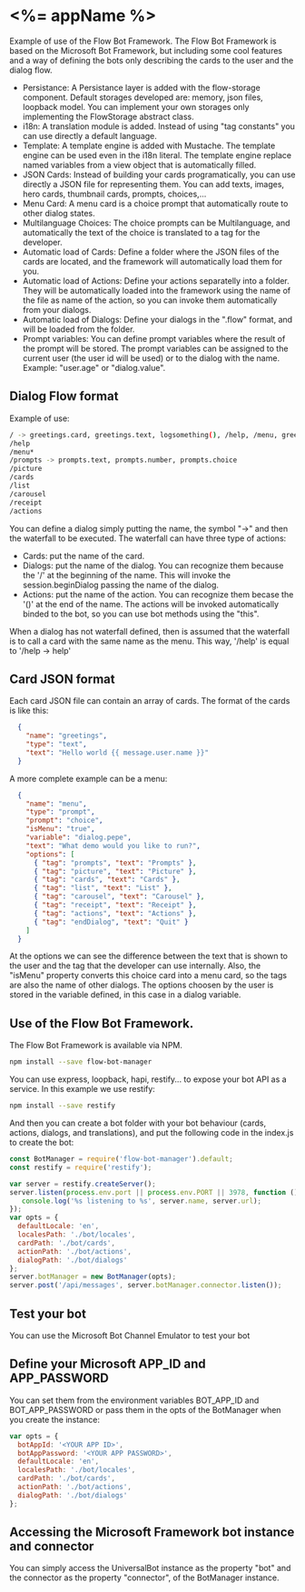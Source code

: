 # <%= appName %>

Example of use of the Flow Bot Framework.
The Flow Bot Framework is based on the Microsoft Bot Framework, but including some cool features and a way of defining the bots only describing the cards to the user and the dialog flow.

* Persistance: A Persistance layer is added with the flow-storage component. Default storages developed are: memory, json files, loopback model. You can implement your own storages only implementing the FlowStorage abstract class.
* i18n: A translation module is added. Instead of using "tag constants" you can use directly a default language.
* Template: A template engine is added with Mustache. The template engine can be used even in the i18n literal. The template engine replace named variables from a view object that is automatically filled.
* JSON Cards: Instead of building your cards programatically, you can use directly a JSON file for representing them. You can add texts, images, hero cards, thumbnail cards, prompts, choices,...
* Menu Card: A menu card is a choice prompt that automatically route to other dialog states.
* Multilanguage Choices: The choice prompts can be Multilanguage, and automatically the text of the choice is translated to a tag for the developer.
* Automatic load of Cards: Define a folder where the JSON files of the cards are located, and the framework will automatically load them for you.
* Automatic load of Actions: Define your actions separatelly into a folder. They will be automatically loaded into the framework using the name of the file as name of the action, so you can invoke them automatically from your dialogs.
* Automatic load of Dialogs: Define your dialogs in the ".flow" format, and will be loaded from the folder.
* Prompt variables: You can define prompt variables where the result of the prompt will be stored. The prompt variables can be assigned to the current user (the user id will be used) or to the dialog with the name. Example: "user.age" or "dialog.value".

## Dialog Flow format

Example of use:
```bash
/ -> greetings.card, greetings.text, logsomething(), /help, /menu, greetings.goodbye
/help
/menu*
/prompts -> prompts.text, prompts.number, prompts.choice
/picture
/cards
/list
/carousel
/receipt
/actions
```

You can define a dialog simply putting the name, the symbol "->" and then the waterfall to be executed. The waterfall can have three type of actions:
* Cards: put the name of the card.
* Dialogs: put the name of the dialog. You can recognize them because the '/' at the beginning of the name. This will invoke the session.beginDialog passing the name of the dialog.
* Actions: put the name of the action. You can recognize them becase the '()' at the end of the name. The actions will be invoked automatically binded to the bot, so you can use bot methods using the "this".

When a dialog has not waterfall defined, then is assumed that the waterfall is to call a card with the same name as the menu.
This way, '/help' is equal to '/help -> help'

## Card JSON format
Each card JSON file can contain an array of cards. The format of the cards is like this:

```json
  {
    "name": "greetings",
    "type": "text",
    "text": "Hello world {{ message.user.name }}"
  }
```
A more complete example can be a menu:
```json
  {
    "name": "menu",
    "type": "prompt",
    "prompt": "choice",
    "isMenu": "true",
    "variable": "dialog.pepe",
    "text": "What demo would you like to run?",
    "options": [
      { "tag": "prompts", "text": "Prompts" },
      { "tag": "picture", "text": "Picture" },
      { "tag": "cards", "text": "Cards" },
      { "tag": "list", "text": "List" },
      { "tag": "carousel", "text": "Carousel" },
      { "tag": "receipt", "text": "Receipt" },
      { "tag": "actions", "text": "Actions" },
      { "tag": "endDialog", "text": "Quit" }
    ]
  }
```
At the options we can see the difference between the text that is shown to the user and the tag that the developer can use internally. Also, the "isMenu" property converts this choice card into a menu card, so the tags are also the name of other dialogs. The options choosen by the user is stored in the variable defined, in this case in a dialog variable.


## Use of the Flow Bot Framework.

The Flow Bot Framework is available via NPM.

```bash
npm install --save flow-bot-manager
```
You can use express, loopback, hapi, restify... to expose your bot API as a service. In this example we use restify:
```bash
npm install --save restify
```

And then you can create a bot folder with your bot behaviour (cards, actions, dialogs, and translations), and put the following code in the index.js to create the bot:

```javascript
const BotManager = require('flow-bot-manager').default;
const restify = require('restify');

var server = restify.createServer();
server.listen(process.env.port || process.env.PORT || 3978, function () {
   console.log('%s listening to %s', server.name, server.url); 
});
var opts = {
  defaultLocale: 'en',
  localesPath: './bot/locales',
  cardPath: './bot/cards',
  actionPath: './bot/actions',
  dialogPath: './bot/dialogs'
};
server.botManager = new BotManager(opts);
server.post('/api/messages', server.botManager.connector.listen());
```

## Test your bot 

You can use the Microsoft Bot Channel Emulator to test your bot

## Define your Microsoft APP_ID and APP_PASSWORD

You can set them from the environment variables BOT_APP_ID and BOT_APP_PASSWORD or pass them in the opts of the BotManager when you create the instance:

```javascript
var opts = {
  botAppId: '<YOUR APP ID>',
  botAppPassword: '<YOUR APP PASSWORD>',
  defaultLocale: 'en',
  localesPath: './bot/locales',
  cardPath: './bot/cards',
  actionPath: './bot/actions',
  dialogPath: './bot/dialogs'
};
```
## Accessing the Microsoft Framework bot instance and connector

You can simply access the UniversalBot instance as the property "bot" and the connector as the property "connector", of the BotManager instance.
